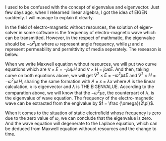 I used to be confused with the concept of eigenvalue and eigenvector.
Just few days ago, when I relearned linear algebra, I got the idea of EIGEN suddenly. I will manage to explain it clearly.

In the field of electro-magnetic without resources, the solution of eigen-solver in some software is the frequency of electro-magnetic wave which can be transmitted.
However, in the respect of mathmatic, the eigenvalue should be $-\omega^2\mu\varepsilon$ where $\omega$ represent angle frequency, while $\mu$ and $\varepsilon$ represent permeability and permittivity of media seperately. The reseason is below.

When we write Maxwell equation without resources, we will put two curve equations which are $\nabla\times E$ = $-j\omega\mu H$ and $\nabla\times H$ = $j\omega\varepsilon E$.
And then, taking curve on both equations above, we will get $\nabla^2\times E$ = $-\omega^2\mu\varepsilon E$ and $\nabla^2\times H$ = $-\omega^2\mu\varepsilon H$, sharing the same formation with $A\times x$ = $\lambda x$ where $A$ is the linear calculation, $x$ is eigenvector and $\lambda$ is THE EIGENVALUE.
According to the comparation above, we will know that the $-\omega^2\mu\varepsilon$, the counterpart of $\lambda$, is the eigenvalue of wave equation. The frequency of the electro-magnetic wave can be extracted from the engivalue by $f = \frac {\omega}{2\pi}$.

When it comes to the situation of static electrofield whose frequency is zero due to the zero value of $\omega$, we can conclude that the eigenvalue is zero. And the wave equation will degenerate to the Laplace equation, which can be deduced from Maxwell equation withouot resources and the change to time.
